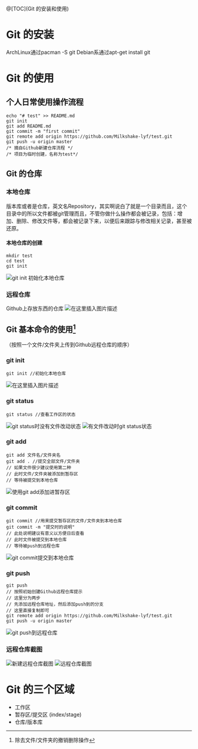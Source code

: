 ﻿@[TOC](Git 的安装和使用)
# Git 的安装
ArchLinux通过pacman -S git
Debian系通过apt-get install git
# Git 的使用
## 个人日常使用操作流程

```git
echo "# test" >> README.md
git init
git add README.md
git commit -m "first commit"
git remote add origin https://github.com/Milkshake-lyf/test.git
git push -u origin master
/* 摘自Github新建仓库流程 */
/* 项目为临时创建，名称为test*/
```

## Git 的仓库
### 本地仓库
版本库或者是仓库，英文名Repository，其实啊说白了就是一个目录而且，这个目录中的所以文件都被git管理而且，不管你做什么操作都会被记录，包括：增加、删除、修改文件等，都会被记录下来，以便后来跟踪与修改相关记录，甚至被还原。
#### 本地仓库的创建

```git
mkdir test
cd test
git init
```
![git init 初始化本地仓库](https://img-blog.csdnimg.cn/2019093011030514.png)
### 远程仓库
Github上存放东西的仓库
![在这里插入图片描述](https://img-blog.csdnimg.cn/20190930113527404.png?x-oss-process=image/watermark,type_ZmFuZ3poZW5naGVpdGk,shadow_10,text_aHR0cHM6Ly9ibG9nLmNzZG4ubmV0L3dlaXhpbl80NTQ5NjcxOA==,size_16,color_FFFFFF,t_70)

## Git 基本命令的使用[^1]
[^1]:除去文件/文件夹的撤销删除操作

（按照一个文件/文件夹上传到Github远程仓库的顺序）
### git init

```git
git init //初始化本地仓库
```
![在这里插入图片描述](https://img-blog.csdnimg.cn/20190930110910710.png)
### git status
```git
git status //查看工作区的状态
```
![git status时没有文件改动状态](https://img-blog.csdnimg.cn/20190930111049897.png)
![有文件改动时git status状态](https://img-blog.csdnimg.cn/20190930111231347.png?x-oss-process=image/watermark,type_ZmFuZ3poZW5naGVpdGk,shadow_10,text_aHR0cHM6Ly9ibG9nLmNzZG4ubmV0L3dlaXhpbl80NTQ5NjcxOA==,size_16,color_FFFFFF,t_70)
### git add

```git
git add 文件名/文件夹名
git add . //提交全部文件/文件夹
// 如果文件很少建议使用第二种
// 此时文件/文件夹被添加到暂存区
// 等待被提交到本地仓库
```
![使用git add添加进暂存区](https://img-blog.csdnimg.cn/2019093011162024.png)
### git commit

```git
git commit //用来提交暂存区的文件/文件夹到本地仓库
git commit -m "提交时的说明"
// 此处说明建议有意义以方便日后查看
// 此时文件被提交到本地仓库
// 等待被push到远程仓库
```
![git commit提交到本地仓库](https://img-blog.csdnimg.cn/20190930112113571.png?x-oss-process=image/watermark,type_ZmFuZ3poZW5naGVpdGk,shadow_10,text_aHR0cHM6Ly9ibG9nLmNzZG4ubmV0L3dlaXhpbl80NTQ5NjcxOA==,size_16,color_FFFFFF,t_70)
### git push

```git
git push
// 按照初始创建Github远程仓库提示
// 这里分为两步
// 先添加远程仓库地址，然后添加push到的分支
// 这里直接复制即可
git remote add origin https://github.com/Milkshake-lyf/test.git
git push -u origin master
```
![git push到远程仓库](https://img-blog.csdnimg.cn/20190930112952645.png?x-oss-process=image/watermark,type_ZmFuZ3poZW5naGVpdGk,shadow_10,text_aHR0cHM6Ly9ibG9nLmNzZG4ubmV0L3dlaXhpbl80NTQ5NjcxOA==,size_16,color_FFFFFF,t_70)
### 远程仓库截图
![新建远程仓库截图](https://img-blog.csdnimg.cn/20190930113548715.png?x-oss-process=image/watermark,type_ZmFuZ3poZW5naGVpdGk,shadow_10,text_aHR0cHM6Ly9ibG9nLmNzZG4ubmV0L3dlaXhpbl80NTQ5NjcxOA==,size_16,color_FFFFFF,t_70)
![远程仓库截图](https://img-blog.csdnimg.cn/20190930113136166.png?x-oss-process=image/watermark,type_ZmFuZ3poZW5naGVpdGk,shadow_10,text_aHR0cHM6Ly9ibG9nLmNzZG4ubmV0L3dlaXhpbl80NTQ5NjcxOA==,size_16,color_FFFFFF,t_70)
# Git 的三个区域

 - 工作区
 - 暂存区/提交区 (index/stage)
 - 仓库/版本库

